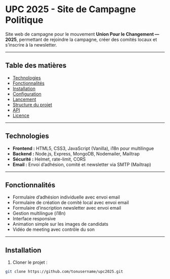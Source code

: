 # UPC 2025 - Site de Campagne Politique

Site web de campagne pour le mouvement **Union Pour le Changement — 2025**, permettant de rejoindre la campagne, créer des comités locaux et s’inscrire à la newsletter.

---

## Table des matières

- [Technologies](#technologies)
- [Fonctionnalités](#fonctionnalités)
- [Installation](#installation)
- [Configuration](#configuration)
- [Lancement](#lancement)
- [Structure du projet](#structure-du-projet)
- [API](#api)
- [Licence](#licence)

---

## Technologies

- **Frontend :** HTML5, CSS3, JavaScript (Vanilla), i18n pour multilingue
- **Backend :** Node.js, Express, MongoDB, Nodemailer, Mailtrap
- **Sécurité :** Helmet, rate-limit, CORS
- **Email :** Envoi d’adhésion, comité et newsletter via SMTP (Mailtrap)

---

## Fonctionnalités

- Formulaire d’adhésion individuelle avec envoi email
- Formulaire de création de comité local avec envoi email
- Formulaire d’inscription newsletter avec envoi email
- Gestion multilingue (i18n)
- Interface responsive
- Animation simple sur les images de candidats
- Vidéo de meeting avec contrôle du son

---

## Installation

1. Cloner le projet :

```bash
git clone https://github.com/tonusername/upc2025.git
```
